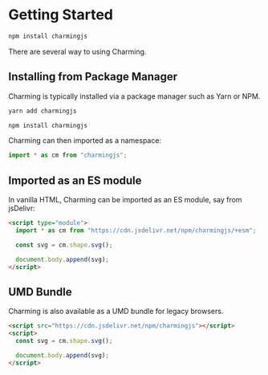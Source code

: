 # Getting Started

```bash
npm install charmingjs
```

There are several way to using Charming.

## Installing from Package Manager

Charming is typically installed via a package manager such as Yarn or NPM.

```bash
yarn add charmingjs
```

```bash
npm install charmingjs
```

Charming can then imported as a namespace:

```js
import * as cm from "charmingjs";
```

## Imported as an ES module

In vanilla HTML, Charming can be imported as an ES module, say from jsDelivr:

```html
<script type="module">
  import * as cm from "https://cdn.jsdelivr.net/npm/charmingjs/+esm";

  const svg = cm.shape.svg();

  document.body.append(svg);
</script>
```

## UMD Bundle

Charming is also available as a UMD bundle for legacy browsers.

```html
<script src="https://cdn.jsdelivr.net/npm/charmingjs"></script>
<script>
  const svg = cm.shape.svg();

  document.body.append(svg);
</script>
```
